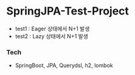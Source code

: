 # SpringJPA-Test-Project

- test1 : Eager 상태에서 N+1 발생
- test2 : Lazy 상태에서 N+1 발생 


### Tech
- SpringBoot, JPA, Querydsl, h2, lombok